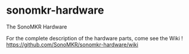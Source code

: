 # sonomkr-hardware
The SonoMKR Hardware

For the complete description of the hardware parts, come see the Wiki ! https://github.com/SonoMKR/sonomkr-hardware/wiki
